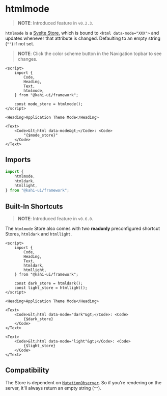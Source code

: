 # htmlmode

> **NOTE**: Introduced feature in `v0.2.3`.

`htmlmode` is a [Svelte Store](https://svelte.dev/docs#svelte_store), which is bound to `<html data-mode="XXX">` and updates whenever that attribute is changed. Defaulting to an empty string (`""`) if not set.

> **NOTE**: Click the color scheme button in the Navigation topbar to see changes.

```svelte {title="htmlmode Preview" mode="repl"}
<script>
    import {
        Code,
        Heading,
        Text,
        htmlmode,
    } from "@kahi-ui/framework";

    const mode_store = htmlmode();
</script>

<Heading>Application Theme Mode</Heading>

<Text>
    <Code>&lt;html data-mode&gt;</Code>: <Code>
        "{$mode_store}"
    </Code>
</Text>
```

## Imports

```javascript {title="htmlmode Imports"}
import {
    htmlmode,
    htmldark,
    htmllight,
} from "@kahi-ui/framework";
```

## Built-In Shortcuts

> **NOTE**: Introduced feature in `v0.6.0`.

The `htmlmode` Store also comes with two **readonly** preconfigured shortcut Stores, `htmldark` and `htmllight`.

```svelte {title="htmlmode Built-In Shortcuts" mode="repl"}
<script>
    import {
        Code,
        Heading,
        Text,
        htmldark,
        htmllight,
    } from "@kahi-ui/framework";

    const dark_store = htmldark();
    const light_store = htmllight();
</script>

<Heading>Application Theme Mode</Heading>

<Text>
    <Code>&lt;html data-mode="dark"&gt;</Code>: <Code>
        {$dark_store}
    </Code>
</Text>

<Text>
    <Code>&lt;html data-mode="light"&gt;</Code>: <Code>
        {$light_store}
    </Code>
</Text>
```

## Compatibility

The Store is dependent on [`MutationObserver`](https://developer.mozilla.org/en-US/docs/Web/API/MutationObserver). So if you're rendering on the server, it'll always return an empty string (`""`).
